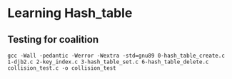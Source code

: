 # Learning Hash_table

## Testing for coalition

    gcc -Wall -pedantic -Werror -Wextra -std=gnu89 0-hash_table_create.c 1-djb2.c 2-key_index.c 3-hash_table_set.c 6-hash_table_delete.c collision_test.c -o collision_test
  